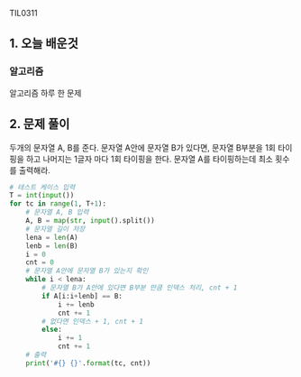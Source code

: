 TIL0311

## 1. 오늘 배운것

### 알고리즘



알고리즘 하루 한 문제

## 2. 문제 풀이

두개의 문자열 A, B를 준다. 문자열 A안에 문자열 B가 있다면, 문자열 B부분을 1회 타이핑을 하고 나머지는 1글자 마다 1회 타이핑을 한다. 문자열 A를 타이핑하는데 최소 횟수를 출력해라.

``````python
# 테스트 케이스 입력
T = int(input())
for tc in range(1, T+1):
    # 문자열 A, B 입력
    A, B = map(str, input().split())
    # 문자열 길이 저장
    lena = len(A)
    lenb = len(B)
    i = 0
    cnt = 0
    # 문자열 A안에 문자열 B가 있는지 확인
    while i < lena:
        # 문자열 B가 A안에 있다면 B부분 만큼 인덱스 처리, cnt + 1
        if A[i:i+lenb] == B:
            i += lenb
            cnt += 1
        # 없다면 인덱스 + 1, cnt + 1
        else:
            i += 1
            cnt += 1
	# 출력
    print('#{} {}'.format(tc, cnt))
``````



